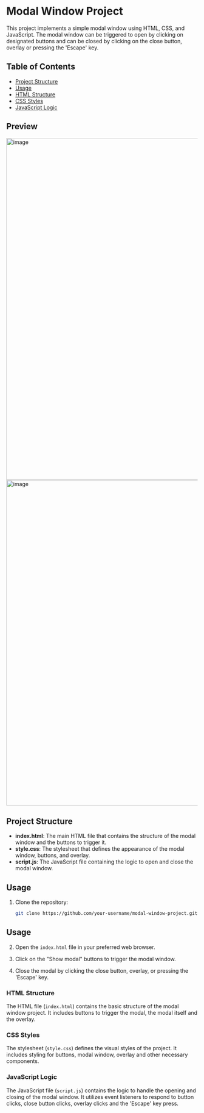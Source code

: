 # Modal Window Project

This project implements a simple modal window using HTML, CSS, and JavaScript. The modal window can be triggered to open by clicking on designated buttons and can be closed by clicking on the close button, overlay or pressing the 'Escape' key.

## Table of Contents

- [Project Structure](#project-structure)
- [Usage](#usage)
- [HTML Structure](#html-structure)
- [CSS Styles](#css-styles)
- [JavaScript Logic](#javascript-logic)

## Preview
<img width="897" alt="image" src="https://github.com/Fkayensu/modal-window/assets/66315433/ea4806d8-7d8d-47d4-a073-a2d486581a68">

<img width="854" alt="image" src="https://github.com/Fkayensu/modal-window/assets/66315433/fbd2cee7-ec51-41a6-8ce6-128f125ec385">


## Project Structure

- **index.html**: The main HTML file that contains the structure of the modal window and the buttons to trigger it.
- **style.css**: The stylesheet that defines the appearance of the modal window, buttons, and overlay.
- **script.js**: The JavaScript file containing the logic to open and close the modal window.

## Usage

1. Clone the repository:

   ```bash
   git clone https://github.com/your-username/modal-window-project.git
   ```

## Usage

2. Open the `index.html` file in your preferred web browser.

3. Click on the "Show modal" buttons to trigger the modal window.

4. Close the modal by clicking the close button, overlay, or pressing the 'Escape' key.

### HTML Structure

The HTML file (`index.html`) contains the basic structure of the modal window project. It includes buttons to trigger the modal, the modal itself and the overlay.

### CSS Styles

The stylesheet (`style.css`) defines the visual styles of the project. It includes styling for buttons, modal window, overlay and other necessary components.

### JavaScript Logic

The JavaScript file (`script.js`) contains the logic to handle the opening and closing of the modal window. It utilizes event listeners to respond to button clicks, close button clicks, overlay clicks and the 'Escape' key press.
